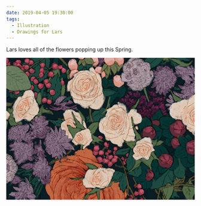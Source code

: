 ```yaml
---
date: 2019-04-05 19:30:00
tags:
  - Illustration
  - Drawings for Lars
---
```


Lars loves all of the flowers popping up this Spring.

![Flowers](flowers.jpg)
